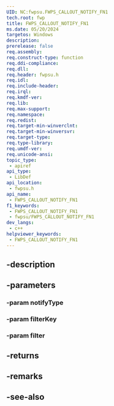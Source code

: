 ```yaml
---
UID: NC:fwpsu.FWPS_CALLOUT_NOTIFY_FN1
tech.root: fwp
title: FWPS_CALLOUT_NOTIFY_FN1
ms.date: 05/20/2024
targetos: Windows
description: 
prerelease: false
req.assembly: 
req.construct-type: function
req.ddi-compliance: 
req.dll: 
req.header: fwpsu.h
req.idl: 
req.include-header: 
req.irql: 
req.kmdf-ver: 
req.lib: 
req.max-support: 
req.namespace: 
req.redist: 
req.target-min-winverclnt: 
req.target-min-winversvr: 
req.target-type: 
req.type-library: 
req.umdf-ver: 
req.unicode-ansi: 
topic_type:
 - apiref
api_type:
 - LibDef
api_location:
 - fwpsu.h
api_name:
 - FWPS_CALLOUT_NOTIFY_FN1
f1_keywords:
 - FWPS_CALLOUT_NOTIFY_FN1
 - fwpsu/FWPS_CALLOUT_NOTIFY_FN1
dev_langs:
 - c++
helpviewer_keywords:
 - FWPS_CALLOUT_NOTIFY_FN1
---
```


## -description

## -parameters

### -param notifyType

### -param filterKey

### -param filter

## -returns

## -remarks

## -see-also

